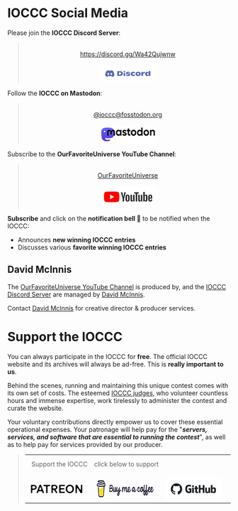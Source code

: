 # IOCCC Social Media

Please join the **IOCCC Discord Server**:

<blockquote style="text-align: center;">
<br>
&nbsp;&nbsp;<a href="https://discord.gg/Wa42Qujwnw">https://discord.gg/Wa42Qujwnw</a>&nbsp;&nbsp;
<br>
<br>
&nbsp;&nbsp;<a href="https://discord.gg/Wa42Qujwnw"><img src="png/Discord.128x37.png" alt="Discord logo" width=128 height=37></a>&nbsp;&nbsp;
<br>
</blockquote>

Follow the **IOCCC on Mastodon**:

<blockquote style="text-align: center;">
<br>
&nbsp;&nbsp;<a href="https://fosstodon.org/@ioccc">@ioccc@fosstodon.org</a>&nbsp;&nbsp;
<br>
<br>
&nbsp;&nbsp;<a href="https://fosstodon.org/@ioccc"><img src="png/mastodon.128x38.png" alt="Mastodon logo" width=128 height=38></a>&nbsp;&nbsp;
<br>
</blockquote>

Subscribe to the **OurFavoriteUniverse YouTube Channel**:

<blockquote style="text-align: center;">
<br>
&nbsp;&nbsp;<a href="https://www.youtube.com/@OurFavoriteUniverse">OurFavoriteUniverse</a>&nbsp;&nbsp;
<br>
<br>
&nbsp;&nbsp;<a href="https://www.youtube.com/@OurFavoriteUniverse"><img src="png/YouTube.128x46.png" alt="YouTube logo" width=128 height=46></a>&nbsp;&nbsp;
<br>
</blockquote>

**Subscribe** and click on the **notification bell 🔔** to be notified when the IOCCC:

* Announces **new winning IOCCC entries**
* Discusses various **favorite winning IOCCC entries**


## David McInnis

The [OurFavoriteUniverse YouTube Channel](https://www.youtube.com/@OurFavoriteUniverse)
is produced by, and the [IOCCC Discord Server](https://discord.gg/Wa42Qujwnw) are managed
by [David McInnis](https://www.alchemistproductiondesign.com).

Contact [David McInnis](https://www.alchemistproductiondesign.com)
for creative director & producer services.


# Support the IOCCC

You can always participate in the IOCCC for **free**. The official IOCCC
website and its archives will always be ad-free. This is **really important
to us**.

Behind the scenes, running and maintaining this unique contest comes
with its own set of costs. The esteemed [IOCCC judges](judges.html),
who volunteer countless hours and immense expertise, work tirelessly to
administer the contest and curate the website.

Your voluntary contributions directly empower us to cover these essential
operational expenses.  Your patronage will help pay for the "**_servers,
services, and software that are essential to running the contest_**", as
well as to help pay for services provided by our producer.

<blockquote>
<table>

<tr>
<td colspan="3" style="padding-top: 12px;">
<span class="pseudo_h3">&nbsp;&nbsp;Support the IOCCC</span>
<span class="small_click_below">&nbsp;&nbsp;&nbsp;click below to support</span>
</td>
</tr>

<tr>
<td>
&nbsp;&nbsp;&nbsp;&nbsp;<a href="https://patreon.com/IOCCC"><img src="png/patreon.128x19.png" alt="Patreon logo" width=128 height=19></a>
</td>
<td>
&nbsp;&nbsp;&nbsp;&nbsp;<a href="https://coff.ee/ioccc"><img src="png/buymeacoffee.128x38.png" alt="Buy Me A Coffee logo" width=128 height=38></a>
</td>
<td>
&nbsp;&nbsp;&nbsp;&nbsp;<a href="https://github.com/sponsors/ioccc-src"><img src="png/GitHub.128x51.png" alt="GitHub logo" width=128 height=51></a>
</td>
</tr>

</table>
</blockquote>


<!--

    Copyright © 1984-2025 by Landon Curt Noll. All Rights Reserved.

    You are free to share and adapt this file under the terms of this license:

        Creative Commons Attribution-ShareAlike 4.0 International (CC BY-SA 4.0)

    For more information, see:

        https://creativecommons.org/licenses/by-sa/4.0/

-->
